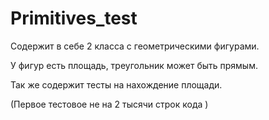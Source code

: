 # Primitives_test
Содержит в себе 2 класса с геометрическими фигурами.

У фигур есть площадь, треугольник может быть прямым.

Так же содержит тесты на нахождение площади.

(Первое тестовое не на  2 тысячи строк кода )
